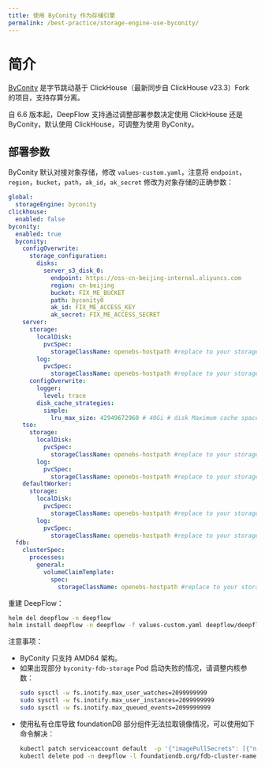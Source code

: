 ```yaml
---
title: 使用 ByConity 作为存储引擎
permalink: /best-practice/storage-engine-use-byconity/
---
```


# 简介

[ByConity](https://byconity.github.io/docs/introduction/main-principle-concepts) 是字节跳动基于 ClickHouse（最新同步自 ClickHouse v23.3）Fork 的项目，支持存算分离。

自 6.6 版本起，DeepFlow 支持通过调整部署参数决定使用 ClickHouse 还是 ByConity，默认使用 ClickHouse，可调整为使用 ByConity。

## 部署参数

ByConity 默认对接对象存储，修改 `values-custom.yaml`，注意将 `endpoint`，`region`，`bucket`，`path`，`ak_id`，`ak_secret` 修改为对象存储的正确参数：

```yaml
global:
  storageEngine: byconity
clickhouse:
  enabled: false
byconity:
  enabled: true
  byconity:
    configOverwrite:
      storage_configuration:
        disks:
          server_s3_disk_0:
            endpoint: https://oss-cn-beijing-internal.aliyuncs.com
            region: cn-beijing
            bucket: FIX_ME_BUCKET
            path: byconity0
            ak_id: FIX_ME_ACCESS_KEY
            ak_secret: FIX_ME_ACCESS_SECRET
    server:
      storage:
        localDisk:
          pvcSpec:
            storageClassName: openebs-hostpath #replace to your storageClassName
        log:
          pvcSpec:
            storageClassName: openebs-hostpath #replace to your storageClassName
      configOverwrite:
        logger:
          level: trace
        disk_cache_strategies:
          simple:
            lru_max_size: 42949672960 # 40Gi # disk Maximum cache space 40 X 1024 X 1024 X 1024
    tso:
      storage:
        localDisk:
          pvcSpec:
            storageClassName: openebs-hostpath #replace to your storageClassName
        log:
          pvcSpec:
            storageClassName: openebs-hostpath #replace to your storageClassName
    defaultWorker:
      storage:
        localDisk:
          pvcSpec:
            storageClassName: openebs-hostpath #replace to your storageClassName
        log:
          pvcSpec:
            storageClassName: openebs-hostpath #replace to your storageClassName
  fdb:
    clusterSpec:
      processes:
        general:
          volumeClaimTemplate:
            spec:
              storageClassName: openebs-hostpath #replace to your storageClassName
```

重建 DeepFlow：

```bash
helm del deepflow -n deepflow
helm install deepflow -n deepflow -f values-custom.yaml deepflow/deepflow
```

注意事项：
- ByConity 只支持 AMD64 架构。
- 如果出现部分 `byconity-fdb-storage` Pod 启动失败的情况，请调整内核参数：
    ```bash
    sudo sysctl -w fs.inotify.max_user_watches=2099999999
    sudo sysctl -w fs.inotify.max_user_instances=2099999999
    sudo sysctl -w fs.inotify.max_queued_events=2099999999
    ```
- 使用私有仓库导致 foundationDB 部分组件无法拉取镜像情况，可以使用如下命令解决：
    ```bash
    kubectl patch serviceaccount default  -p '{"imagePullSecrets": [{"name": "myregistrykey"}]}'  -n deepflow
    kubectl delete pod -n deepflow -l foundationdb.org/fdb-cluster-name=deepflow-byconity-fdb
    ```